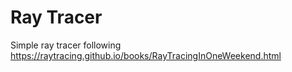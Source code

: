 # Ray Tracer
Simple ray tracer following https://raytracing.github.io/books/RayTracingInOneWeekend.html